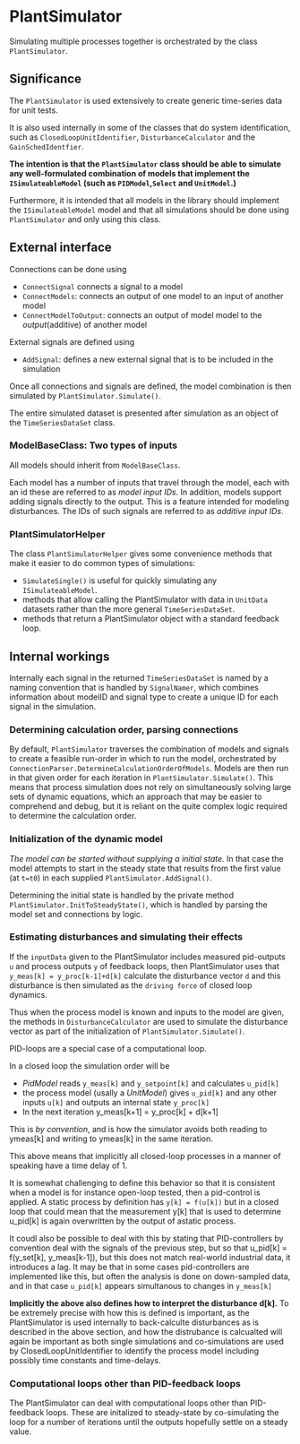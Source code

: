
# PlantSimulator

Simulating multiple processes together is orchestrated by the class ``PlantSimulator``.

## Significance

The ``PlantSimulator`` is used extensively to create generic time-series data for unit tests. 

It is also used internally in some of the classes that do system identification, such as ``ClosedLoopUnitIdentifier``, ``DisturbanceCalculator``
and the ``GainSchedIdentfier``. 

**The intention is that the ``PlantSimulator`` class should be able to simulate any well-formulated
combination of models that implement the ``ISimulateableModel`` (such as ``PIDModel``,``Select`` and ``UnitModel``.)**

Furthermore, it is intended that all models in the library should implement the ``ISimulateableModel`` model and that all 
simulations should be done using ``PlantSimulator`` and only using this class. 


## External interface

Connections can be done using
- ``ConnectSignal`` connects a signal to a model
- ``ConnectModels``: connects an output of one model to an input of another model
- ``ConnectModelToOutput``: connects an output of model model to the *output*(additive) of another model

External signals are defined using 
 - ``AddSignal``: defines a new external signal that is to be included in the simulation

Once all connections and signals are defined, the model combination 
is then simulated by ``PlantSimulator.Simulate()``.

The entire simulated dataset is presented after simulation as an object of the ``TimeSeriesDataSet`` class. 


### ModelBaseClass: Two types of inputs 

All models should inherit from ``ModelBaseClass``. 

Each model has a number of inputs that travel through the model, each with an id these are referred to as *model input IDs*.
In addition, models support adding signals directly to the output. This is a feature intended for modeling disturbances. 
The IDs of such signals are referred to as *additive input IDs*.

### PlantSimulatorHelper 

The class ``PlantSimulatorHelper`` gives some convenience methods that make it easier to do common types of simulations:
- ``SimulateSingle()`` is useful for quickly simulating any ``ISimulateableModel``. 
- methods that allow calling the PlantSimulator with data in ``UnitData`` datasets rather than the more general ``TimeSeriesDataSet``.
- methods that return a PlantSimulator object with a standard feedback loop. 

## Internal workings

Internally each signal in the returned ``TimeSeriesDataSet``
 is named by a naming convention that is handled by ``SignalNamer``, which combines
information about modelID and signal type to create a unique ID for each signal in the simulation. 

### Determining calculation order, parsing connections

By default, ``PlantSimulator`` traverses the combination of models and signals to create a feasible run-order in 
which to run the model, orchestrated by ``ConnectionParser.DetermineCalculationOrderOfModels``. 
Models are then 
run in that given order for each iteration in ``PlantSimulator.Simulate()``. 
This means that process simulation does not rely on simultaneously solving large sets of dynamic equations, 
which an approach that may be easier to comprehend and debug, but it is reliant on the quite complex logic required
to determine the calculation order.

### Initialization of the dynamic model

*The model can be started without supplying a initial state.* In that case the model attempts to start in the steady
state that results from the first value (at ``t=t0``) in each supplied ``PlantSimulator.AddSignal()``.

Determining the initial state is handled by the private method ``PlantSimulator.InitToSteadyState()``, which is 
handled by parsing the model set and connections by logic.

### Estimating disturbances and simulating their effects 

If the ``inputData`` given to the PlantSimulator includes measured pid-outputs ``u`` and process outputs ``y`` of feedback loops,
then PlantSimulator uses that 
``y_meas[k] = y_proc[k-1]+d[k]`` 
calculate the disturbance vector ``d`` and this disturbance is then simulated as the ``driving force`` of closed loop dynamics. 

Thus when the process model is known and inputs to the model are given, the methods  in ``DisturbanceCalculator`` are used to 
simulate the disturbance vector as part of the initialization of ``PlantSimulator.Simulate()``. 

PID-loops are a special case of a computational loop.

In a closed loop the simulation order will be

- *PidModel* reads ``y_meas[k]`` and ``y_setpoint[k]`` and calculates ``u_pid[k]``
- the process model (usally a *UnitModel*) gives ``u_pid[k]`` and any other inputs ``u[k]`` and outputs an internal state ``y_proc[k]``
- In the next iteration y_meas[k+1] = y_proc[k] + d[k+1]

This is *by convention*, and is how the simulator avoids both reading to ymeas[k] and writing to ymeas[k] in the same iteration.

This above means that implicitly all closed-loop processes in a manner of speaking have a time delay of 1. 

It is somewhat challenging to define this behavior so that it is consistent when a model is for instance open-loop tested, then a pid-control is applied. 
A static process by definition has ``y[k] = f(u[k])`` but in a closed loop that could mean that the measurement y[k] that is used to determine u_pid[k]
is again overwritten by the output of astatic process. 

It coudl also be possible to deal with this by stating that PID-controllers by convention deal with the signals of the previous step, but so that
u_pid[k] = f(y_set[k], y_meas[k-1]), but this does not match real-world industrial data, it introduces a lag. It may be that in some cases pid-controllers
are implemented like this, but often the analysis is done on down-sampled data, and in that case ``u_pid[k]`` appears simultanous to changes in ``y_meas[k]``
 
**Implicitly the above also defines how to interpret the disturbance d[k].** To be extremely precise with how this is defined is important, as the PlantSimulator is
used internally to back-calculte disturbances as is described in the above section, and how the distrubance is calcualted will again be important as both single simulations and co-simulations 
are used by ClosedLoopUnitIdentifier to identify the process model including possibly time constants and time-delays. 

### Computational loops other than PID-feedback loops

The PlantSimulator can deal with computational loops other than PID-feedback loops. 
These are initalized to steady-state by co-simulating the loop for a number of iterations until the outputs hopefully settle on a steady value. 





